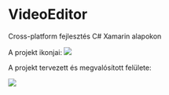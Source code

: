 # VideoEditor
﻿Cross-platform fejlesztés C# Xamarin alapokon

A projekt ikonjai:
![](images/a&#32;három&#32;ikon.png)

A projekt tervezett és megvalósított felülete:

![](images/tervezetta&#32;felületeka&#32;ésa&#32;egya&#32;megvalósította&#32;felületa&#32;2.png)
